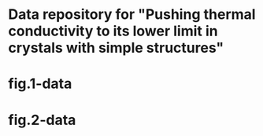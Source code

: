 # Data repository for "Pushing thermal conductivity to its lower limit in crystals with simple structures"
# fig.1-data
# fig.2-data
